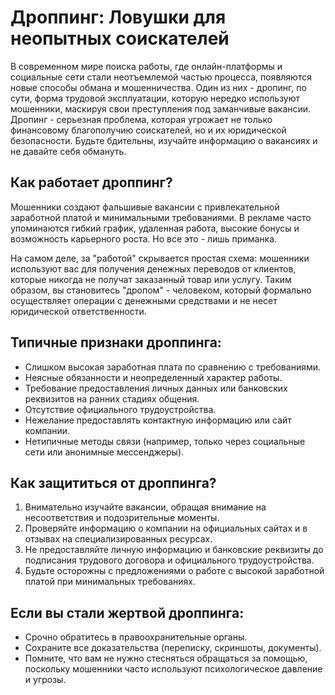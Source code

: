 # Дроппинг: Ловушки для неопытных соискателей

В современном мире поиска работы, где онлайн-платформы и социальные сети стали неотъемлемой частью процесса, появляются новые способы обмана и мошенничества. Один из них - дропинг, по сути, форма трудовой эксплуатации, которую нередко используют мошенники, маскируя свои преступления под заманчивые вакансии. Дропинг - серьезная проблема, которая угрожает не только финансовому благополучию соискателей, но и их юридической безопасности. Будьте бдительны, изучайте информацию о вакансиях и не давайте себя обмануть.


## Как работает дроппинг?
Мошенники создают фальшивые вакансии с привлекательной заработной платой и минимальными требованиями. В рекламе часто упоминаются гибкий график, удаленная работа, высокие бонусы и возможность карьерного роста. Но все это - лишь приманка.

На самом деле, за "работой" скрывается простая схема: мошенники используют вас для получения денежных переводов от клиентов, которые никогда не получат заказанный товар или услугу. Таким образом, вы становитесь "дропом" - человеком, который формально осуществляет операции с денежными средствами и не несет юридической ответственности.


## Типичные признаки дроппинга:
* Слишком высокая заработная плата по сравнению с требованиями.
* Неясные обязанности и неопределенный характер работы.
* Требование предоставления личных данных или банковских реквизитов на ранних стадиях общения.
* Отсутствие официального трудоустройства.
* Нежелание предоставлять контактную информацию или сайт компании.
* Нетипичные методы связи (например, только через социальные сети или анонимные мессенджеры).

## Как защититься от дроппинга?
1. Внимательно изучайте вакансии, обращая внимание на несоответствия и подозрительные моменты.
2. Проверяйте информацию о компании на официальных сайтах и в отзывах на специализированных ресурсах.
3. Не предоставляйте личную информацию и банковские реквизиты до подписания трудового договора и официального трудоустройства.
4. Будьте осторожны с предложениями о работе с высокой заработной платой при минимальных требованиях.

## Если вы стали жертвой дроппинга:
- Срочно обратитесь в правоохранительные органы.
- Сохраните все доказательства (переписку, скриншоты, документы).
- Помните, что вам не нужно стесняться обращаться за помощью, поскольку мошенники часто используют психологическое давление и угрозы.